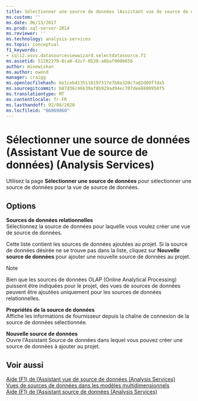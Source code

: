 ```yaml
---
title: Sélectionner une source de données (Assistant vue de source de données) (Analysis Services) | Microsoft Docs
ms.custom: ''
ms.date: 06/13/2017
ms.prod: sql-server-2014
ms.reviewer: ''
ms.technology: analysis-services
ms.topic: conceptual
f1_keywords:
- sql12.asvs.datasourceviewwizard.selectdatasource.f1
ms.assetid: 51282270-8ca8-42cf-8538-a6baf0006656
author: minewiskan
ms.author: owend
manager: craigg
ms.openlocfilehash: be1ceb4135118197317e7b8a320c7a82d09ffda5
ms.sourcegitcommit: b87d36c46b39af8b929ad94ec707dee8800950f5
ms.translationtype: MT
ms.contentlocale: fr-FR
ms.lasthandoff: 02/08/2020
ms.locfileid: "66069860"
---
```

# <a name="select-a-data-source-data-source-view-wizard-analysis-services"></a>Sélectionner une source de données (Assistant Vue de source de données) (Analysis Services)
  Utilisez la page **Sélectionner une source de données** pour sélectionner une source de données pour la vue de source de données.  
  
## <a name="options"></a>Options  
 **Sources de données relationnelles**  
 Sélectionnez la source de données pour laquelle vous voulez créer une vue de source de données.  
  
 Cette liste contient les sources de données ajoutées au projet. Si la source de données désirée ne se trouve pas dans la liste, cliquez sur **Nouvelle source de données** pour ajouter une nouvelle source de données au projet.  
  
> [!NOTE]  
>  Bien que les sources de données OLAP (Online Analytical Processing) puissent être indiquées pour le projet, des vues de sources de données peuvent être ajoutées uniquement pour les sources de données relationnelles.  
  
 **Propriétés de la source de données**  
 Affiche les informations de fournisseur depuis la chaîne de connexion de la source de données sélectionnée.  
  
 **Nouvelle source de données**  
 Ouvre l'Assistant Source de données dans lequel vous pouvez créer une source de données à ajouter au projet.  
  
## <a name="see-also"></a>Voir aussi  
 [Aide (F1) de l’Assistant vue de source de données &#40;Analysis Services&#41;](data-source-view-wizard-f1-help-analysis-services.md)   
 [Vues de sources de données dans les modèles multidimensionnels](multidimensional-models/data-source-views-in-multidimensional-models.md)   
 [Aide (F1) de l’Assistant source de données &#40;Analysis Services&#41;](data-source-wizard-f1-help-analysis-services.md)  
  
  
